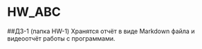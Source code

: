 # HW_ABC
##ДЗ-1 (папка HW-1)
Хранятся отчёт в виде Markdown файла и видеоотчёт работы с программами.
